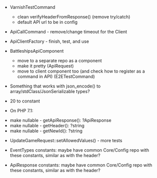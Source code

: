 - VarnishTestCommand
  * clean verifyHeaderFromResponse() (remove try/catch)
  * default API url to be in config

- ApiCallCommand - remove/change timeout for the Client

- ApiClientFactory - finish, test, and use

- BattleshipsApiComponent
  * move to a separate repo as a component
  * make it pretty (ApiRequest)
  * move to client component too (and check how to register as a command in API) (E2ETestCommand)

- Something that works with json_encode() to array/stdClass/JsonSerializable types?

- 20 to constant

- On PHP 7.1:
 * make nullable - getApiResponse(): ?ApiResponse
 * make nullable - getHeader(): ?string
 * make nullable - getNewId(): ?string

- UpdateGameRequest::setAllowedValues() - more tests

- EventTypes constants: maybe have common Core/Config repo with these constants, similar as with the header?
- ApiResponse constants: maybe have common Core/Config repo with these constants, similar as with the header?
